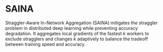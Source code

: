 # SAINA

Straggler-Aware In-Network Aggregation (SAINA) mitigates the straggler problem in distributed deep learning while preventing accuracy degradation. It aggregates local gradients of the fastest $k$ workers to exclude stragglers
and changes $k$ adaptively to balance the tradeoff between training speed and accuracy.